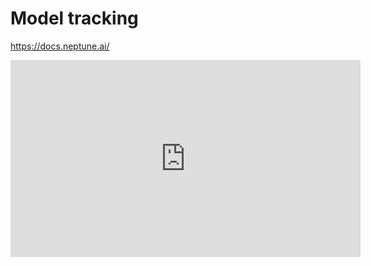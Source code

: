 # Model tracking

https://docs.neptune.ai/

<iframe width="560" height="315" src="https://www.youtube.com/watch?v=15p-mAuIMlA&feature=emb_imp_woyt" frameborder="0" allowfullscreen></iframe>